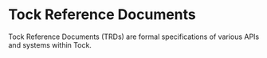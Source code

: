 # Tock Reference Documents

Tock Reference Documents (TRDs) are formal specifications of various APIs and
systems within Tock.
